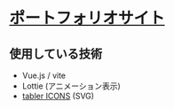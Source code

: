 # [ポートフォリオサイト](https://krz-tech.net)

## 使用している技術
- Vue.js / vite
- Lottie (アニメーション表示)
- [tabler ICONS](https://tabler.io/icons) (SVG)
